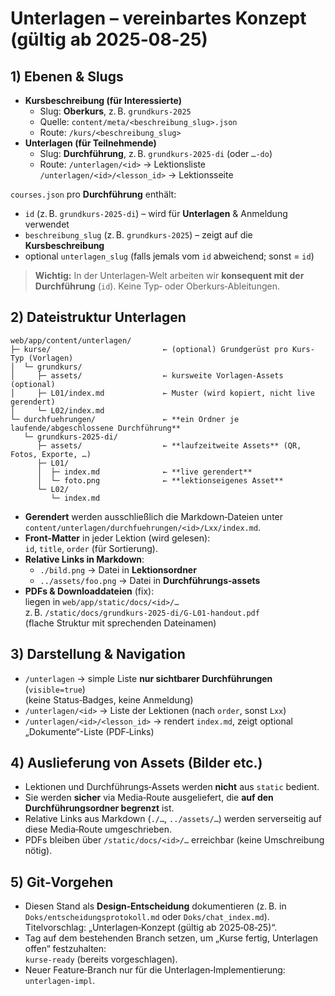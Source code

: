 # Unterlagen – vereinbartes Konzept (gültig ab 2025‑08‑25)

## 1) Ebenen & Slugs
- **Kursbeschreibung (für Interessierte)**
  - Slug: **Oberkurs**, z. B. `grundkurs-2025`
  - Quelle: `content/meta/<beschreibung_slug>.json`
  - Route: `/kurs/<beschreibung_slug>`
- **Unterlagen (für Teilnehmende)**
  - Slug: **Durchführung**, z. B. `grundkurs-2025-di` (oder `…-do`)
  - Route: `/unterlagen/<id>` → Lektionsliste  
           `/unterlagen/<id>/<lesson_id>` → Lektionsseite

`courses.json` pro **Durchführung** enthält:
- `id` (z. B. `grundkurs-2025-di`) – wird für **Unterlagen** & Anmeldung verwendet  
- `beschreibung_slug` (z. B. `grundkurs-2025`) – zeigt auf die **Kursbeschreibung**  
- optional `unterlagen_slug` (falls jemals vom `id` abweichend; sonst = `id`)  

> **Wichtig:** In der Unterlagen‑Welt arbeiten wir **konsequent mit der Durchführung** (`id`). Keine Typ‑ oder Oberkurs‑Ableitungen.

## 2) Dateistruktur Unterlagen
```
web/app/content/unterlagen/
├─ kurse/                         ← (optional) Grundgerüst pro Kurs-Typ (Vorlagen)
│  └─ grundkurs/
│     ├─ assets/                  ← kursweite Vorlagen-Assets (optional)
│     ├─ L01/index.md             ← Muster (wird kopiert, nicht live gerendert)
│     └─ L02/index.md
└─ durchfuehrungen/               ← **ein Ordner je laufende/abgeschlossene Durchführung**
   └─ grundkurs-2025-di/
      ├─ assets/                  ← **laufzeitweite Assets** (QR, Fotos, Exporte, …)
      ├─ L01/
      │  ├─ index.md              ← **live gerendert**
      │  └─ foto.png              ← **lektionseigenes Asset**
      └─ L02/
         └─ index.md
```

- **Gerendert** werden ausschließlich die Markdown‑Dateien unter  
  `content/unterlagen/durchfuehrungen/<id>/Lxx/index.md`.
- **Front‑Matter** in jeder Lektion (wird gelesen):  
  `id`, `title`, `order` (für Sortierung).
- **Relative Links in Markdown**:  
  - `./bild.png` → Datei in **Lektionsordner**  
  - `../assets/foo.png` → Datei in **Durchführungs‑assets**  
- **PDFs & Downloaddateien** (fix):  
  liegen in `web/app/static/docs/<id>/…`  
  z. B. `/static/docs/grundkurs-2025-di/G-L01-handout.pdf`  
  (flache Struktur mit sprechenden Dateinamen)

## 3) Darstellung & Navigation
- `/unterlagen` → simple Liste **nur sichtbarer Durchführungen** (`visible=true`)  
  (keine Status‑Badges, keine Anmeldung)
- `/unterlagen/<id>` → Liste der Lektionen (nach `order`, sonst `Lxx`)  
- `/unterlagen/<id>/<lesson_id>` → rendert `index.md`, zeigt optional „Dokumente“-Liste (PDF‑Links)

## 4) Auslieferung von Assets (Bilder etc.)
- Lektionen und Durchführungs‑Assets werden **nicht** aus `static` bedient.  
- Sie werden **sicher** via Media‑Route ausgeliefert, die **auf den Durchführungsordner begrenzt** ist.  
- Relative Links aus Markdown (`./…`, `../assets/…`) werden serverseitig auf diese Media‑Route umgeschrieben.  
- PDFs bleiben über `/static/docs/<id>/…` erreichbar (keine Umschreibung nötig).

## 5) Git‑Vorgehen
- Diesen Stand als **Design‑Entscheidung** dokumentieren (z. B. in `Doks/entscheidungsprotokoll.md` oder `Doks/chat_index.md`).  
  Titelvorschlag: „Unterlagen‑Konzept (gültig ab 2025‑08‑25)“.
- Tag auf dem bestehenden Branch setzen, um „Kurse fertig, Unterlagen offen“ festzuhalten:  
  `kurse-ready` (bereits vorgeschlagen).
- Neuer Feature‑Branch nur für die Unterlagen‑Implementierung: `unterlagen-impl`.
